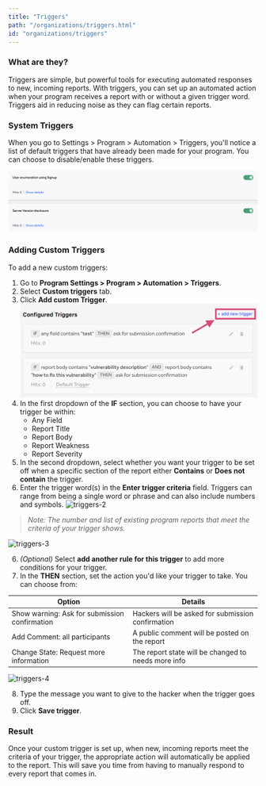 ```yaml
---
title: "Triggers"
path: "/organizations/triggers.html"
id: "organizations/triggers"
---
```


### What are they?
Triggers are simple, but powerful tools for executing automated responses to new, incoming reports. With triggers, you can set up an automated action when your program receives a report with or without a given trigger word. Triggers aid in reducing noise as they can flag certain reports.

### System Triggers
When you go to Settings > Program > Automation > Triggers, you'll notice a list of default triggers that have already been made for your program. You can choose to disable/enable these triggers.

![triggers-5](./images/triggers-5.png)

### Adding Custom Triggers
To add a new custom triggers:
1. Go to **Program Settings > Program > Automation > Triggers**.
2. Select **Custom triggers** tab.
2. Click **Add custom Trigger**.
![triggers-1](./images/triggers-1.png)
3. In the first dropdown of the **IF** section, you can choose to have your trigger be within:
   * Any Field
   * Report Title
   * Report Body
   * Report Weakness
   * Report Severity
4. In the second dropdown, select whether you want your trigger to be set off when a specific section of the report either **Contains** or **Does not contain** the trigger.
5. Enter the trigger word(s) in the **Enter trigger criteria** field. Triggers can range from being a single word or phrase and can also include numbers and symbols.
![triggers-2](./images/triggers-2.png)

><i>Note: The number and list of existing program reports that meet the criteria of your trigger shows.</i>

![triggers-3](./images/triggers-3.png)

6. *(Optional)* Select **add another rule for this trigger** to add more conditions for your trigger.
7. In the **THEN** section, set the action you'd like your trigger to take. You can choose from: 

Option | Details
------ | ------
Show warning: Ask for submission confirmation | Hackers will be asked for submission confirmation
Add Comment: all participants | A public comment will be posted on the report
Change State: Request more information | The report state will be changed to needs more info

![triggers-4](./images/triggers-4.png)

8. Type the message you want to give to the hacker when the trigger goes off.
9. Click **Save trigger**.

### Result
Once your custom trigger is set up, when new, incoming reports meet the criteria of your trigger, the appropriate action will automatically be applied to the report. This will save you time from having to manually respond to every report that comes in. 
